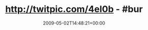 ---
retweeted: false
source: <a href="http://twitter.com" rel="nofollow">Twitter Web Client</a>
entities:
  hashtags:
  - text: burgstein
    indices:
    - '27'
    - '37'
  - text: fahrrad
    indices:
    - '38'
    - '46'
  symbols: []
  user_mentions: []
  urls: []
display_text_range:
- '0'
- '46'
favorite_count: '0'
id_str: '1678818910'
truncated: false
retweet_count: '0'
id: '1678818910'
created_at: Sat May 02 14:48:21 +0000 2009
favorited: false
full_text: 'http://twitpic.com/4el0b - #burgstein #fahrrad'
lang: und
tags:
- burgstein
- fahrrad
- pesos:twitter
date: '2009-05-02T14:48:21+00:00'
src: https://twitter.com/bascht/status/1678818910
original_url: https://twitter.com/bascht/status/1678818910
type: twitter_tweet
text: 'http://twitpic.com/4el0b - #burgstein #fahrrad'
title: 'http://twitpic.com/4el0b - #bur'

---